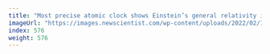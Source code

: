 ```yaml
---
title: "Most precise atomic clock shows Einstein’s general relativity is right"
imageUrl: "https://images.newscientist.com/wp-content/uploads/2022/02/16165345/PRI_223720643.jpg?width=600"
index: 576
weight: 576
---
```

